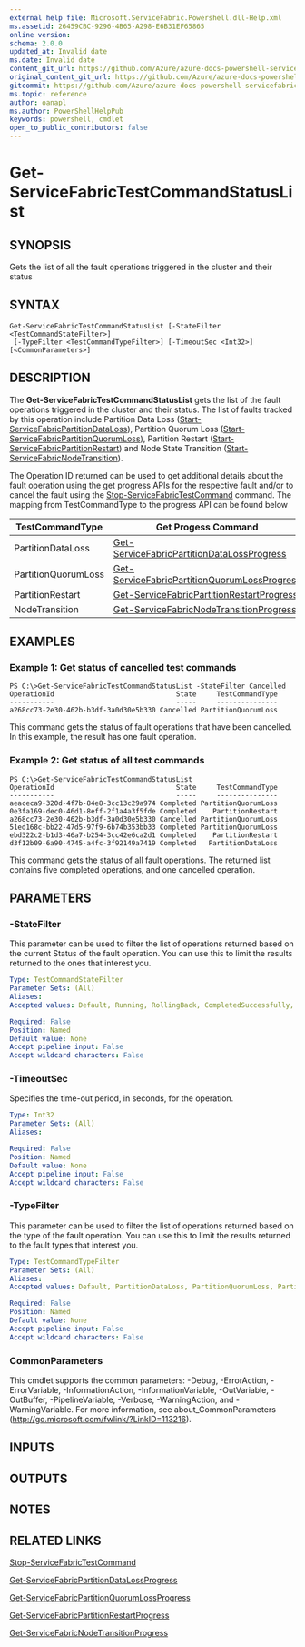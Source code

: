 ```yaml
---
external help file: Microsoft.ServiceFabric.Powershell.dll-Help.xml
ms.assetid: 26459CBC-9296-4B65-A298-E6B31EF65865
online version:
schema: 2.0.0
updated_at: Invalid date
ms.date: Invalid date
content_git_url: https://github.com/Azure/azure-docs-powershell-servicefabric/blob/master/service-fabric-cmdlets/ServiceFabric/vlatest/Get-ServiceFabricTestCommandStatusList.md
original_content_git_url: https://github.com/Azure/azure-docs-powershell-servicefabric/blob/master/service-fabric-cmdlets/ServiceFabric/vlatest/Get-ServiceFabricTestCommandStatusList.md
gitcommit: https://github.com/Azure/azure-docs-powershell-servicefabric/blob/
ms.topic: reference
author: oanapl
ms.author: PowerShellHelpPub
keywords: powershell, cmdlet
open_to_public_contributors: false
---
```


# Get-ServiceFabricTestCommandStatusList

## SYNOPSIS
Gets the list of all the fault operations triggered in the cluster and their status

## SYNTAX

```
Get-ServiceFabricTestCommandStatusList [-StateFilter <TestCommandStateFilter>]
 [-TypeFilter <TestCommandTypeFilter>] [-TimeoutSec <Int32>] [<CommonParameters>]
```

## DESCRIPTION
The **Get-ServiceFabricTestCommandStatusList** gets the list of the fault operations triggered in the cluster and their status. The list of faults tracked by this operation include Partition Data Loss ([Start-ServiceFabricPartitionDataLoss](./Start-ServiceFabricPartitionDataLoss.md)), Partition Quorum Loss ([Start-ServiceFabricPartitionQuorumLoss](./Start-ServiceFabricPartitionQuorumLoss.md)), Partition Restart ([Start-ServiceFabricPartitionRestart](./Start-ServiceFabricPartitionRestart.md)) and Node State Transition ([Start-ServiceFabricNodeTransition](./Start-ServiceFabricNodeTransition.md)).

The Operation ID returned can be used to get additional details about the fault operation using the get progress APIs for the respective fault and/or to cancel the fault using the [Stop-ServiceFabricTestCommand](./Stop-ServiceFabricTestCommand.md) command. The mapping from TestCommandType to the progress API can be found below

| TestCommandType | Get Progess Command |
| --- | --- |
| PartitionDataLoss | [Get-ServiceFabricPartitionDataLossProgress](./Get-ServiceFabricPartitionDataLossProgress) |
| PartitionQuorumLoss | [Get-ServiceFabricPartitionQuorumLossProgress](./Get-ServiceFabricPartitionQuorumLossProgress) |
| PartitionRestart | [Get-ServiceFabricPartitionRestartProgress](./Get-ServiceFabricPartitionRestartProgress) |
| NodeTransition | [Get-ServiceFabricNodeTransitionProgress](./Get-ServiceFabricNodeTransitionProgress) |
## EXAMPLES

### Example 1: Get status of cancelled test commands
```
PS C:\>Get-ServiceFabricTestCommandStatusList -StateFilter Cancelled
OperationId                              State     TestCommandType
-----------                              -----     ---------------
a268cc73-2e30-462b-b3df-3a0d30e5b330 Cancelled PartitionQuorumLoss
```

This command gets the status of fault operations that have been cancelled.
In this example, the result has one fault operation.

### Example 2: Get status of all test commands
```
PS C:\>Get-ServiceFabricTestCommandStatusList
OperationId                              State     TestCommandType
-----------                              -----     ---------------
aeaceca9-320d-4f7b-84e8-3cc13c29a974 Completed PartitionQuorumLoss
0e3fa169-dec0-46d1-8eff-2f1a4a3f5fde Completed    PartitionRestart
a268cc73-2e30-462b-b3df-3a0d30e5b330 Cancelled PartitionQuorumLoss
51ed168c-bb22-47d5-97f9-6b74b353bb33 Completed PartitionQuorumLoss
ebd322c2-b1d3-46a7-b254-3cc42e6ca2d1 Completed    PartitionRestart
d3f12b09-6a90-4745-a4fc-3f92149a7419 Completed   PartitionDataLoss
```

This command gets the status of all fault operations.
The returned list contains five completed operations, and one cancelled operation.

## PARAMETERS

### -StateFilter
This parameter can be used to filter the list of operations returned based on the current Status of the fault operation. You can use this to limit the results returned to the ones that interest you. 

```yaml
Type: TestCommandStateFilter
Parameter Sets: (All)
Aliases: 
Accepted values: Default, Running, RollingBack, CompletedSuccessfully, Failed, Cancelled, ForceCancelled, All

Required: False
Position: Named
Default value: None
Accept pipeline input: False
Accept wildcard characters: False
```

### -TimeoutSec
Specifies the time-out period, in seconds, for the operation.

```yaml
Type: Int32
Parameter Sets: (All)
Aliases: 

Required: False
Position: Named
Default value: None
Accept pipeline input: False
Accept wildcard characters: False
```

### -TypeFilter
This parameter can be used to filter the list of operations returned based on the type of the fault operation. You can use this to limit the results returned to the fault types that interest you. 

```yaml
Type: TestCommandTypeFilter
Parameter Sets: (All)
Aliases: 
Accepted values: Default, PartitionDataLoss, PartitionQuorumLoss, PartitionRestart, All

Required: False
Position: Named
Default value: None
Accept pipeline input: False
Accept wildcard characters: False
```

### CommonParameters
This cmdlet supports the common parameters: -Debug, -ErrorAction, -ErrorVariable, -InformationAction, -InformationVariable, -OutVariable, -OutBuffer, -PipelineVariable, -Verbose, -WarningAction, and -WarningVariable. For more information, see about_CommonParameters (http://go.microsoft.com/fwlink/?LinkID=113216).

## INPUTS

## OUTPUTS

## NOTES

## RELATED LINKS

[Stop-ServiceFabricTestCommand](./Stop-ServiceFabricTestCommand.md)

[Get-ServiceFabricPartitionDataLossProgress](./Get-ServiceFabricPartitionDataLossProgress)

[Get-ServiceFabricPartitionQuorumLossProgress](./Get-ServiceFabricPartitionQuorumLossProgress)

[Get-ServiceFabricPartitionRestartProgress](./Get-ServiceFabricPartitionRestartProgress)

[Get-ServiceFabricNodeTransitionProgress](./Get-ServiceFabricNodeTransitionProgress)
